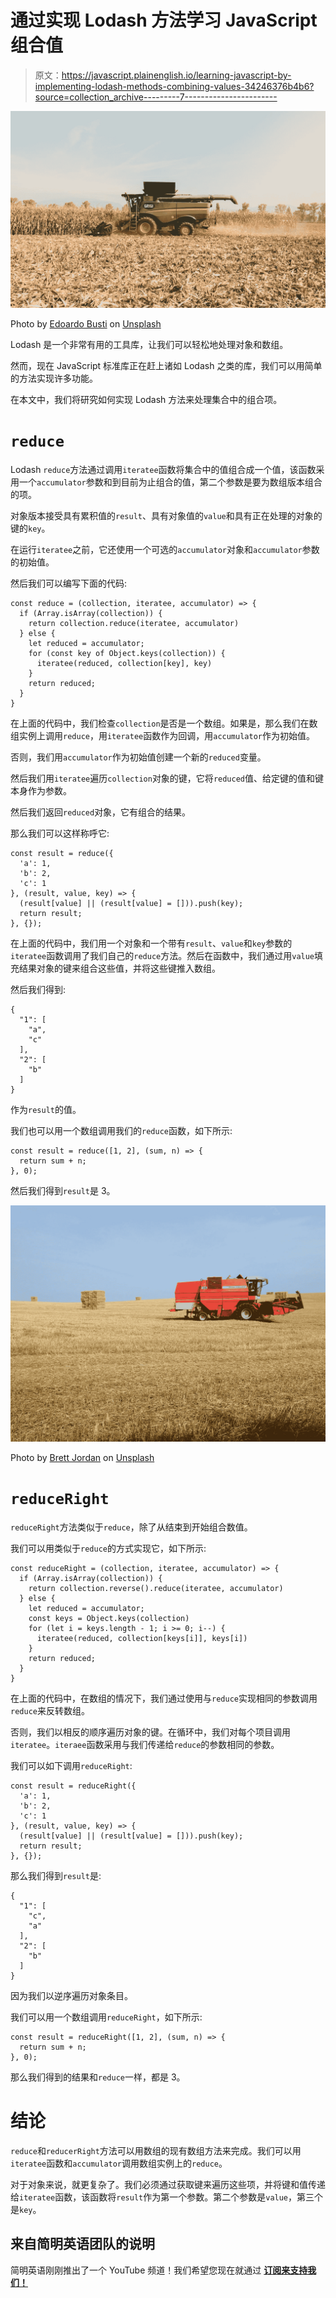 # 通过实现 Lodash 方法学习 JavaScript 组合值

> 原文：<https://javascript.plainenglish.io/learning-javascript-by-implementing-lodash-methods-combining-values-34246376b4b6?source=collection_archive---------7----------------------->

![](img/74c755af6b548999c6931f3156e5492d.png)

Photo by [Edoardo Busti](https://unsplash.com/@phoedobus?utm_source=medium&utm_medium=referral) on [Unsplash](https://unsplash.com?utm_source=medium&utm_medium=referral)

Lodash 是一个非常有用的工具库，让我们可以轻松地处理对象和数组。

然而，现在 JavaScript 标准库正在赶上诸如 Lodash 之类的库，我们可以用简单的方法实现许多功能。

在本文中，我们将研究如何实现 Lodash 方法来处理集合中的组合项。

# `reduce`

Lodash `reduce`方法通过调用`iteratee`函数将集合中的值组合成一个值，该函数采用一个`accumulator`参数和到目前为止组合的值，第二个参数是要为数组版本组合的项。

对象版本接受具有累积值的`result`、具有对象值的`value`和具有正在处理的对象的键的`key`。

在运行`iteratee`之前，它还使用一个可选的`accumulator`对象和`accumulator`参数的初始值。

然后我们可以编写下面的代码:

```
const reduce = (collection, iteratee, accumulator) => {
  if (Array.isArray(collection)) {
    return collection.reduce(iteratee, accumulator)
  } else {
    let reduced = accumulator;
    for (const key of Object.keys(collection)) {
      iteratee(reduced, collection[key], key)
    }
    return reduced;
  }
}
```

在上面的代码中，我们检查`collection`是否是一个数组。如果是，那么我们在数组实例上调用`reduce`，用`iteratee`函数作为回调，用`accumulator`作为初始值。

否则，我们用`accumulator`作为初始值创建一个新的`reduced`变量。

然后我们用`iteratee`遍历`collection`对象的键，它将`reduced`值、给定键的值和键本身作为参数。

然后我们返回`reduced`对象，它有组合的结果。

那么我们可以这样称呼它:

```
const result = reduce({
  'a': 1,
  'b': 2,
  'c': 1
}, (result, value, key) => {
  (result[value] || (result[value] = [])).push(key);
  return result;
}, {});
```

在上面的代码中，我们用一个对象和一个带有`result`、`value`和`key`参数的`iteratee`函数调用了我们自己的`reduce`方法。然后在函数中，我们通过用`value`填充结果对象的键来组合这些值，并将这些键推入数组。

然后我们得到:

```
{
  "1": [
    "a",
    "c"
  ],
  "2": [
    "b"
  ]
}
```

作为`result`的值。

我们也可以用一个数组调用我们的`reduce`函数，如下所示:

```
const result = reduce([1, 2], (sum, n) => {
  return sum + n;
}, 0);
```

然后我们得到`result`是 3。

![](img/6a1f033970ee724612b31130385e9bcc.png)

Photo by [Brett Jordan](https://unsplash.com/@brett_jordan?utm_source=medium&utm_medium=referral) on [Unsplash](https://unsplash.com?utm_source=medium&utm_medium=referral)

# `reduceRight`

`reduceRight`方法类似于`reduce`，除了从结束到开始组合数值。

我们可以用类似于`reduce`的方式实现它，如下所示:

```
const reduceRight = (collection, iteratee, accumulator) => {
  if (Array.isArray(collection)) {
    return collection.reverse().reduce(iteratee, accumulator)
  } else {
    let reduced = accumulator;
    const keys = Object.keys(collection)
    for (let i = keys.length - 1; i >= 0; i--) {
      iteratee(reduced, collection[keys[i]], keys[i])
    }
    return reduced;
  }
}
```

在上面的代码中，在数组的情况下，我们通过使用与`reduce`实现相同的参数调用`reduce`来反转数组。

否则，我们以相反的顺序遍历对象的键。在循环中，我们对每个项目调用`iteratee`。`iteraee`函数采用与我们传递给`reduce`的参数相同的参数。

我们可以如下调用`reduceRight`:

```
const result = reduceRight({
  'a': 1,
  'b': 2,
  'c': 1
}, (result, value, key) => {
  (result[value] || (result[value] = [])).push(key);
  return result;
}, {});
```

那么我们得到`result`是:

```
{
  "1": [
    "c",
    "a"
  ],
  "2": [
    "b"
  ]
}
```

因为我们以逆序遍历对象条目。

我们可以用一个数组调用`reduceRight`，如下所示:

```
const result = reduceRight([1, 2], (sum, n) => {
  return sum + n;
}, 0);
```

那么我们得到的结果和`reduce`一样，都是 3。

# 结论

`reduce`和`reducerRight`方法可以用数组的现有数组方法来完成。我们可以用`iteratee`函数和`accumulator`调用数组实例上的`reduce`。

对于对象来说，就更复杂了。我们必须通过获取键来遍历这些项，并将键和值传递给`iteratee`函数，该函数将`result`作为第一个参数。第二个参数是`value`，第三个是`key`。

## 来自简明英语团队的说明

简明英语刚刚推出了一个 YouTube 频道！我们希望您现在就通过 [**订阅来支持我们！**](https://www.youtube.com/channel/UCtipWUghju290NWcn8jhyAw)